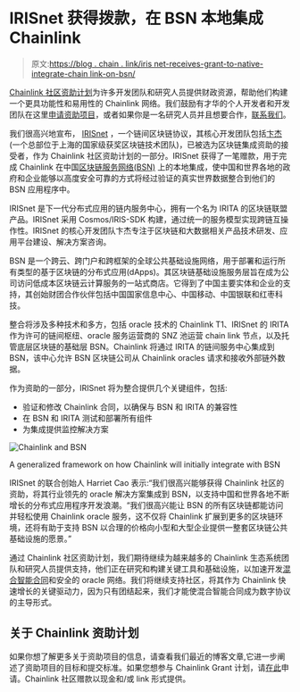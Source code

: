 # IRISnet 获得拨款，在 BSN 本地集成 Chainlink

> 原文:[https://blog . chain . link/iris net-receives-grant-to-native-integrate-chain link-on-bsn/](https://blog.chain.link/irisnet-receives-grant-to-natively-integrate-chainlink-on-bsn/)

[Chainlink 社区资助计划](https://blog.chain.link/introducing-the-chainlink-community-grant-program/)为许多开发团队和研究人员提供财政资源，帮助他们构建一个更具功能性和易用性的 Chainlink 网络。我们鼓励有才华的个人开发者和开发团队在这里[申请资助项目](https://chainlinkgrants.typeform.com/to/efEbsq)，或者如果你是一名研究人员并且想要合作，[联系我们](/cdn-cgi/l/email-protection#92e0f7e1f7f3e0f1fad2f1faf3fbfcfefbfcf9fef3f0e1bcf1fdff)。

我们很高兴地宣布， [IRISnet](https://www.irisnet.org/) ，一个链间区块链协议，其核心开发团队包括[卞杰](https://www.bianjie.ai/)(一个总部位于上海的国家级获奖区块链技术团队)，已被选为区块链集成资助的接受者，作为 Chainlink 社区资助计划的一部分。IRISnet 获得了一笔赠款，用于完成 Chainlink 在中国[区块链服务网络(BSN)](https://bsnbase.io/g/main/index) 上的本地集成，使中国和世界各地的政府和企业能够以高度安全可靠的方式将经过验证的真实世界数据整合到他们的 BSN 应用程序中。

IRISnet 是下一代分布式应用的链内服务中心，拥有一个名为 IRITA 的区块链联盟产品。IRISnet 采用 Cosmos/IRIS-SDK 构建，通过统一的服务模型实现跨链互操作性。IRISnet 的核心开发团队卞杰专注于区块链和大数据相关产品技术研发、应用平台建设、解决方案咨询。

BSN 是一个跨云、跨门户和跨框架的全球公共基础设施网络，用于部署和运行所有类型的基于区块链的分布式应用(dApps)。其区块链基础设施服务层旨在成为公司访问低成本区块链云计算服务的一站式商店。它得到了中国主要实体和企业的支持，其创始财团合作伙伴包括中国国家信息中心、中国移动、中国银联和红枣科技。

整合将涉及多种技术和多方，包括 oracle 技术的 Chainlink T1、IRISnet 的 IRITA 作为许可的链间枢纽、oracle 服务运营商的 SNZ 池运营 chain link 节点，以及托管底层区块链的基础层 BSN。Chainlink 将通过 IRITA 的链间服务中心集成到 BSN，该中心允许 BSN 区块链公司从 Chainlink oracles 请求和接收外部链外数据。

作为资助的一部分，IRISnet 将为整合提供几个关键组件，包括:

*   验证和修改 Chainlink 合同，以确保与 BSN 和 IRITA 的兼容性
*   在 BSN 和 IRITA 测试和部署所有组件
*   为集成提供监控解决方案

![Chainlink and BSN](../Images/7bc4b5999532a0561faed342487d8d62.png)

<figcaption id="caption-attachment-614" class="wp-caption-text">A generalized framework on how Chainlink will initially integrate with BSN</figcaption>



IRISnet 的联合创始人 Harriet Cao 表示:“我们很高兴能够获得 Chainlink 社区的资助，将其行业领先的 oracle 解决方案集成到 BSN，以支持中国和世界各地不断增长的分布式应用程序开发浪潮。“我们很高兴能让 BSN 的所有区块链都能访问并轻松使用 Chainlink oracle 服务，这不仅将 Chainlink 扩展到更多的区块链环境，还将有助于支持 BSN 以合理的价格向小型和大型企业提供一整套区块链公共基础设施的愿景。”

通过 Chainlink 社区资助计划，我们期待继续为越来越多的 Chainlink 生态系统团队和研究人员提供支持，他们正在研究和构建关键工具和基础设施，以加速开发[混合智能合同](https://blog.chain.link/hybrid-smart-contracts-explained/)和安全的 oracle 网络。我们将继续支持社区，将其作为 Chainlink 快速增长的关键驱动力，因为只有团结起来，我们才能使混合智能合同成为数字协议的主导形式。

## 关于 Chainlink 资助计划

如果你想了解更多关于资助项目的信息，请查看我们最近的博客文章,它进一步阐述了资助项目的目标和提交标准。如果您想参与 Chainlink Grant 计划，请[在此](https://chainlinkgrants.typeform.com/to/efEbsq)申请。Chainlink 社区赠款以现金和/或 link 形式提供。